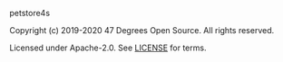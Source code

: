 [comment]: <> (Don't edit this file!)
[comment]: <> (It is automatically updated after every release of https://github.com/47degrees/.github)
[comment]: <> (If you want to suggest a change, please open a PR or issue in that repository)

petstore4s

Copyright (c) 2019-2020 47 Degrees Open Source. All rights reserved.

Licensed under Apache-2.0. See [LICENSE](LICENSE.md) for terms.
